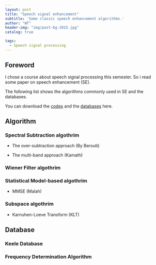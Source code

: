 ```yaml
---
layout: post
title: "Speech signal enhancement"
subtitle: 'Some classic speech enhancement algorithms.'
author: "WT"
header-img: "img/post-bg-2015.jpg"
catalog: true

tags:
  - Speech signal processing
---
```


## Foreword

I chose a course about speech signal processing this semester. So i read some paper on speech enhancement (SE).

The following list shows the algorithms commonly used in SE and the databases.

You can download the [codes](https://github.com/zhouwt612/Speech-enhancement/tree/master/Algothrims) and the [databases](https://github.com/zhouwt612/Speech-enhancement/tree/master/Datasets) here.

## Algorithm

### Spectral Subtraction algothrim

- The over-subtraction approach (By Berouti)

- The multi-band approach (Kamath)

### Wiener Filter algothrim

### Statistical Model-based algothrim

- MMSE (Malah)

### Subspace algothrim

- Karnuhen-Loeve Transform (KLT)

## Database

### Keele Database

### Frequency Determination Algorithm
